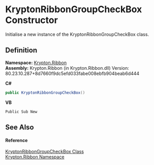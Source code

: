 # KryptonRibbonGroupCheckBox Constructor


Initialise a new instance of the KryptonRibbonGroupCheckBox class.



## Definition
**Namespace:** <a href="1e9bc734-cff9-e9b8-f013-94cdac669794.md">Krypton.Ribbon</a>  
**Assembly:** Krypton.Ribbon (in Krypton.Ribbon.dll) Version: 80.23.10.287+8d7660f9dc5efd033fabe008ebfb904beab6d444

**C#**
``` C#
public KryptonRibbonGroupCheckBox()
```
**VB**
``` VB
Public Sub New
```



## See Also


#### Reference
<a href="ab08bed7-8e75-e4fd-23c4-b34547202092.md">KryptonRibbonGroupCheckBox Class</a>  
<a href="1e9bc734-cff9-e9b8-f013-94cdac669794.md">Krypton.Ribbon Namespace</a>  
